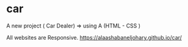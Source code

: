 # car
A new project ( Car Dealer) => using A (HTML - CSS  )

All websites are Responsive.
https://alaashabaneljohary.github.io/car/
